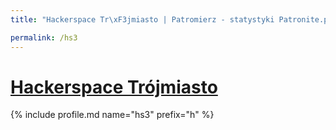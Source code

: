 ```yaml
---
title: "Hackerspace Tr\xF3jmiasto | Patromierz - statystyki Patronite.pl"

permalink: /hs3
---
```


# [Hackerspace Trójmiasto](https://patronite.pl/hs3)

{% include profile.md name="hs3" prefix="h" %}
